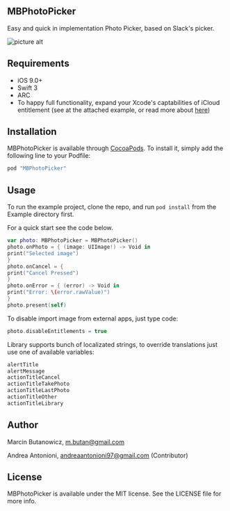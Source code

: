 ## MBPhotoPicker

Easy and quick in implementation Photo Picker, based on Slack's picker.

![picture alt](https://github.com/mbutan/MBPhotoPicker/blob/master/Assets/screenshot.png "MBPhotoPicker")

## Requirements
* iOS 9.0+
* Swift 3
* ARC
* To happy full functionality, expand your Xcode's captabilities of iCloud entitlement (see at the attached example, or read more about [here](https://developer.apple.com/library/mac/documentation/IDEs/Conceptual/AppDistributionGuide/AddingCapabilities/AddingCapabilities.html))

## Installation

MBPhotoPicker is available through [CocoaPods](http://cocoapods.org). To install
it, simply add the following line to your Podfile:

```ruby
pod "MBPhotoPicker"
```

## Usage

To run the example project, clone the repo, and run `pod install` from the Example directory first.

For a quick start see the code below.
``` swift
var photo: MBPhotoPicker = MBPhotoPicker()
photo.onPhoto = { (image: UIImage!) -> Void in
print("Selected image")
}
photo.onCancel = {
print("Cancel Pressed")
}
photo.onError = { (error) -> Void in
print("Error: \(error.rawValue)")
}
photo.present(self)
```

To disable import image from external apps, just type code:

```swift
photo.disableEntitlements = true
```

Library supports bunch of localizated strings, to override translations just use one of available variables:

``` swift
alertTitle
alertMessage
actionTitleCancel
actionTitleTakePhoto
actionTitleLastPhoto
actionTitleOther
actionTitleLibrary
```

## Author

Marcin Butanowicz, m.butan@gmail.com

Andrea Antonioni, andreaantonioni97@gmail.com (Contributor)

## License

MBPhotoPicker is available under the MIT license. See the LICENSE file for more info.
